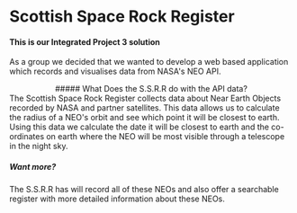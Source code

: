 # Scottish Space Rock Register

#### This is our Integrated Project 3 solution
As a group we decided that we wanted to develop
a web based application which records and visualises
data from NASA's NEO API.

<center>##### What Does the S.S.R.R do with the API data?</center>
The Scottish Space Rock Register collects data about Near
Earth Objects recorded by NASA and partner satellites.
This data allows us to calculate the radius of a NEO's orbit
and see which point it will be closest to earth. Using this
data we calculate the date it will be closest to earth and
the co-ordinates on earth where the NEO will be most visible
through a telescope in the night sky.

##### Want more?
The S.S.R.R has will record all of these NEOs and also
offer a searchable register with more detailed information
about these NEOs. 

